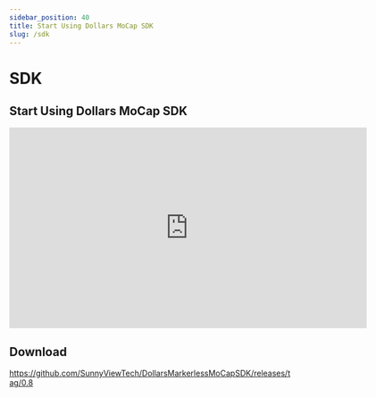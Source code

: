 ```yaml
---
sidebar_position: 40
title: Start Using Dollars MoCap SDK 
slug: /sdk
---
```


# SDK

## Start Using Dollars MoCap SDK

<iframe width="640" height="360" src="https://www.youtube.com/embed/NF0tC7BM2i4" title="YouTube video player" frameborder="0" allow="accelerometer; autoplay; clipboard-write; encrypted-media; gyroscope; picture-in-picture; web-share" allowfullscreen></iframe>

## Download

https://github.com/SunnyViewTech/DollarsMarkerlessMoCapSDK/releases/tag/0.8
